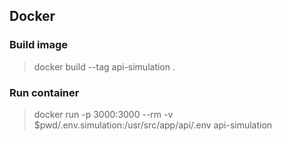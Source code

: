 ## Docker

### Build image
> docker build --tag api-simulation .
### Run container
> docker run -p 3000:3000 --rm -v $pwd/.env.simulation:/usr/src/app/api/.env api-simulation

